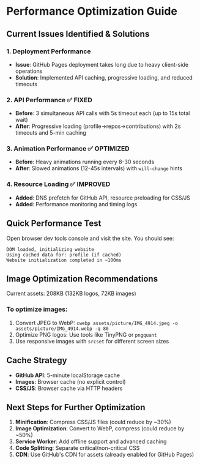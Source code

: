 # Performance Optimization Guide

## Current Issues Identified & Solutions

### 1. **Deployment Performance**
- **Issue**: GitHub Pages deployment takes long due to heavy client-side operations
- **Solution**: Implemented API caching, progressive loading, and reduced timeouts

### 2. **API Performance** ✅ FIXED
- **Before**: 3 simultaneous API calls with 5s timeout each (up to 15s total wait)
- **After**: Progressive loading (profile→repos→contributions) with 2s timeouts and 5-min caching

### 3. **Animation Performance** ✅ OPTIMIZED  
- **Before**: Heavy animations running every 8-30 seconds
- **After**: Slowed animations (12-45s intervals) with `will-change` hints

### 4. **Resource Loading** ✅ IMPROVED
- **Added**: DNS prefetch for GitHub API, resource preloading for CSS/JS
- **Added**: Performance monitoring and timing logs

## Quick Performance Test

Open browser dev tools console and visit the site. You should see:
```
DOM loaded, initializing website
Using cached data for: profile (if cached)
Website initialization completed in ~100ms
```

## Image Optimization Recommendations

Current assets: 208KB (132KB logos, 72KB images)

### To optimize images:
1. Convert JPEG to WebP: `cwebp assets/picture/IMG_4914.jpeg -o assets/picture/IMG_4914.webp -q 80`
2. Optimize PNG logos: Use tools like TinyPNG or `pngquant`
3. Use responsive images with `srcset` for different screen sizes

## Cache Strategy

- **GitHub API**: 5-minute localStorage cache
- **Images**: Browser cache (no explicit control)
- **CSS/JS**: Browser cache via HTTP headers

## Next Steps for Further Optimization

1. **Minification**: Compress CSS/JS files (could reduce by ~30%)
2. **Image Optimization**: Convert to WebP, compress (could reduce by ~50%)
3. **Service Worker**: Add offline support and advanced caching
4. **Code Splitting**: Separate critical/non-critical CSS
5. **CDN**: Use GitHub's CDN for assets (already enabled for GitHub Pages)